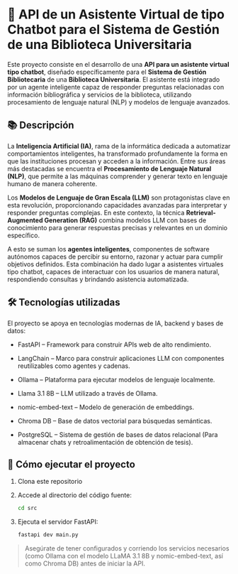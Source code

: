 # 🤖 API de un Asistente Virtual de tipo Chatbot para el Sistema de Gestión de una Biblioteca Universitaria

Este proyecto consiste en el desarrollo de una **API para un asistente virtual tipo chatbot**, diseñado específicamente para el **Sistema de Gestión Bibliotecaria** de una **Biblioteca Universitaria**. El asistente está integrado por un agente inteligente capaz de responder preguntas relacionadas con información bibliográfica y servicios de la biblioteca, utilizando procesamiento de lenguaje natural (NLP) y modelos de lenguaje avanzados.

## 📚 Descripción

La **Inteligencia Artificial (IA)**, rama de la informática dedicada a automatizar comportamientos inteligentes, ha transformado profundamente la forma en que las instituciones procesan y acceden a la información. Entre sus áreas más destacadas se encuentra el **Procesamiento de Lenguaje Natural (NLP)**, que permite a las máquinas comprender y generar texto en lenguaje humano de manera coherente.

Los **Modelos de Lenguaje de Gran Escala (LLM)** son protagonistas clave en esta revolución, proporcionando capacidades avanzadas para interpretar y responder preguntas complejas. En este contexto, la técnica **Retrieval-Augmented Generation (RAG)** combina modelos LLM con bases de conocimiento para generar respuestas precisas y relevantes en un dominio específico.

A esto se suman los **agentes inteligentes**, componentes de software autónomos capaces de percibir su entorno, razonar y actuar para cumplir objetivos definidos. Esta combinación ha dado lugar a asistentes virtuales tipo chatbot, capaces de interactuar con los usuarios de manera natural, respondiendo consultas y brindando asistencia automatizada.

## 🛠️ Tecnologías utilizadas

El proyecto se apoya en tecnologías modernas de IA, backend y bases de datos:

- FastAPI – Framework para construir APIs web de alto rendimiento.

- LangChain – Marco para construir aplicaciones LLM con componentes reutilizables como agentes y cadenas.

- Ollama – Plataforma para ejecutar modelos de lenguaje localmente.

- Llama 3.1 8B – LLM utilizado a través de Ollama.

- nomic-embed-text – Modelo de generación de embeddings.

- Chroma DB – Base de datos vectorial para búsquedas semánticas.

- PostgreSQL – Sistema de gestión de bases de datos relacional (Para almacenar chats y retroalimentación de obtención de tesis).

## 🚀 Cómo ejecutar el proyecto

1. Clona este repositorio

2. Accede al directorio del código fuente:

   ```bash
   cd src
   ```

3. Ejecuta el servidor FastAPI:

   ```bash
   fastapi dev main.py
   ```

> Asegúrate de tener configurados y corriendo los servicios necesarios (como Ollama con el modelo LLaMA 3.1 8B y nomic-embed-text, así como Chroma DB) antes de iniciar la API.
